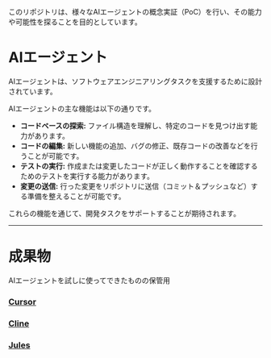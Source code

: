 このリポジトリは、様々なAIエージェントの概念実証（PoC）を行い、その能力や可能性を探ることを目的としています。

# AIエージェント

AIエージェントは、ソフトウェアエンジニアリングタスクを支援するために設計されています。

AIエージェントの主な機能は以下の通りです。

*   **コードベースの探索:** ファイル構造を理解し、特定のコードを見つけ出す能力があります。
*   **コードの編集:** 新しい機能の追加、バグの修正、既存コードの改善などを行うことが可能です。
*   **テストの実行:** 作成または変更したコードが正しく動作することを確認するためのテストを実行する能力があります。
*   **変更の送信:** 行った変更をリポジトリに送信（コミット＆プッシュなど）する準備を整えることが可能です。

これらの機能を通じて、開発タスクをサポートすることが期待されます。

---

# 成果物
AIエージェントを試しに使ってできたものの保管用

### [Cursor](https://easy-going-engineer.github.io/ai-agent-poc/Cursor/)


### [Cline](https://easy-going-engineer.github.io/ai-agent-poc/Cline/)


### [Jules](https://easy-going-engineer.github.io/ai-agent-poc/Jules/)